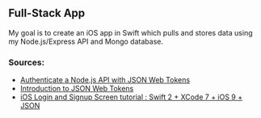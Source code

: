 ## Full-Stack App
My goal is to create an iOS app in Swift which pulls and stores data using my Node.js/Express API and Mongo database.

### Sources:

 - [Authenticate a Node.js API with JSON Web Tokens](https://scotch.io/tutorials/authenticate-a-node-js-api-with-json-web-tokens)
 - [Introduction to JSON Web Tokens](https://jwt.io/introduction/)
 - [iOS Login and Signup Screen tutorial : Swift 2 + XCode 7 + iOS 9 + JSON](https://dipinkrishna.com/blog/2015/07/ios-login-signup-screen-tutorial-swift-2-xcode-7-ios-9-json/)